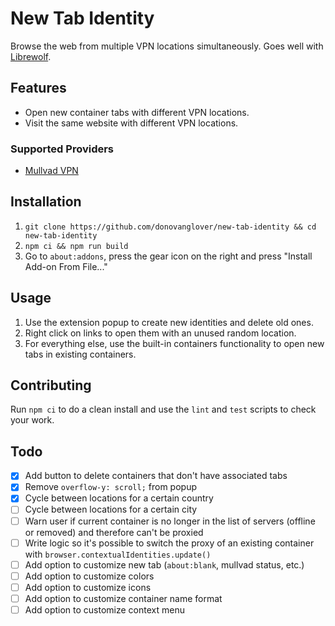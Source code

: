 # New Tab Identity

Browse the web from multiple VPN locations simultaneously. Goes well with [Librewolf](https://librewolf.net/).

## Features

- Open new container tabs with different VPN locations.
- Visit the same website with different VPN locations.

### Supported Providers

- [Mullvad VPN](https://mullvad.net)

## Installation

1. `git clone https://github.com/donovanglover/new-tab-identity && cd new-tab-identity`
2. `npm ci && npm run build`
3. Go to `about:addons`, press the gear icon on the right and press "Install Add-on From File..."

## Usage

1. Use the extension popup to create new identities and delete old ones.
2. Right click on links to open them with an unused random location.
3. For everything else, use the built-in containers functionality to open new tabs in existing containers.

## Contributing

Run `npm ci` to do a clean install and use the `lint` and `test` scripts to check your work.

## Todo

- [x] Add button to delete containers that don't have associated tabs
- [x] Remove `overflow-y: scroll;` from popup
- [x] Cycle between locations for a certain country
- [ ] Cycle between locations for a certain city
- [ ] Warn user if current container is no longer in the list of servers (offline or removed) and therefore can't be proxied
- [ ] Write logic so it's possible to switch the proxy of an existing container with `browser.contextualIdentities.update()`
- [ ] Add option to customize new tab (`about:blank`, mullvad status, etc.)
- [ ] Add option to customize colors
- [ ] Add option to customize icons
- [ ] Add option to customize container name format
- [ ] Add option to customize context menu
